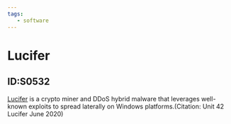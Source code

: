 ```yaml
---
tags:
   - software
---
```

# Lucifer
## ID:S0532
[Lucifer](software/S0532) is a crypto miner and DDoS hybrid malware that leverages well-known exploits to spread laterally on Windows platforms.(Citation: Unit 42 Lucifer June 2020)

